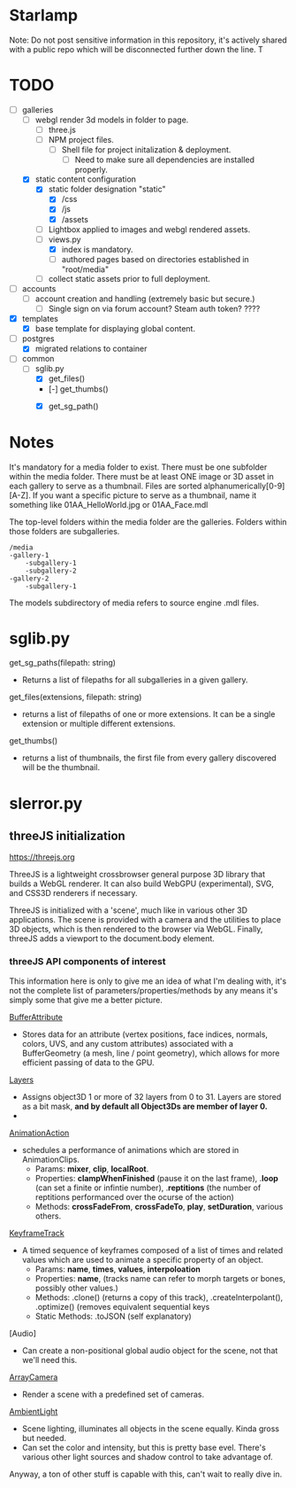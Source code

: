 # Starlamp
Note: Do not post sensitive information in this repository, it's actively shared with a public repo which will be disconnected further down the line.
T
# TODO
- [ ] galleries
  - [ ] webgl render 3d models in folder to page.
    - [ ] three.js
    - [ ] NPM project files.
      - [ ] Shell file for project initalization & deployment.
        - [ ] Need to make sure all dependencies are installed properly.
  - [X] static content configuration 
    - [X] static folder designation "static"
      - [X] /css
      - [X] /js
      - [X] /assets
    - [ ] Lightbox applied to images and webgl rendered assets.
    - [ ] views.py
      - [X] index is mandatory.
      - [ ] authored pages based on directories established in "root/media"
    - [ ] collect static assets prior to full deployment.
- [ ] accounts
  - [ ] account creation and handling (extremely basic but secure.)
    - [ ] Single sign on via forum account? Steam auth token? ????
- [X] templates
  - [X] base template for displaying global content.
- [ ] postgres
  - [X] migrated relations to container
- [ ] common 
  - [ ] sglib.py
    - [X] get_files()
    - [-] get_thumbs()
    - [X] get_sg_path()


# Notes
It's mandatory for a media folder to exist. There must be one subfolder within the media folder. There must be at least
ONE image or 3D asset in each gallery to serve as a thumbnail. Files are sorted alphanumerically[0-9][A-Z]. If you want a
specific picture to serve as a thumbnail, name it something like 01AA_HelloWorld.jpg or 01AA_Face.mdl

The top-level folders within the media folder are the galleries. Folders within those folders are subgalleries.
``` 
/media
-gallery-1
    -subgallery-1
    -subgallery-2
-gallery-2
    -subgallery-1
```

The models subdirectory of media refers to source engine .mdl files.

# sglib.py
get_sg_paths(filepath: string)
 - Returns a list of filepaths for all subgalleries in a given gallery.

get_files(extensions, filepath: string)
- returns a list of filepaths of one or more extensions. It can be a single extension or multiple different extensions.

get_thumbs()
- returns a list of thumbnails, the first file from every gallery discovered will be the thumbnail.



# slerror.py 




## threeJS initialization

https://threejs.org

ThreeJS is a lightweight crossbrowser general purpose 3D library that builds 
a WebGL renderer. It can also build WebGPU (experimental), SVG, and CSS3D renderers if necessary.

ThreeJS is initialized with a 'scene', much like in various other 3D applications. 
The scene is provided with a camera and the utilities to place 3D objects, which is then rendered to the browser
via WebGL. Finally, threeJS adds a viewport to the document.body element.

### threeJS API components of interest
This information here is only to give me an idea of what I'm dealing with, it's not the complete list of parameters/properties/methods by any means it's simply some that give me a better picture.

[BufferAttribute](https://threejs.org/docs/#api/en/core/BufferAttribute)
- Stores data for an attribute (vertex positions, face indices, normals, colors, UVS, and any custom attributes) associated with a BufferGeometry (a mesh, line / point geometry), which allows for more efficient passing of data to the GPU.

[Layers](https://threejs.org/docs/#api/en/core/Layers)
- Assigns object3D 1 or more of 32 layers from 0 to 31. Layers are stored as a bit mask,
**and by default all Object3Ds are member of layer 0.**
- 


[AnimationAction](https://threejs.org/docs/#api/en/animation/AnimationAction)
 - schedules a performance of animations which are stored in AnimationClips.
   - Params: **mixer**, **clip**, **localRoot**. 
   - Properties: **clampWhenFinished** (pause it on the last frame), .**loop** (can set a finite or infintie number), .**reptitions** (the number of reptitions performanced over the ocurse of the action)
   - Methods: **crossFadeFrom**, **crossFadeTo**, **play**, **setDuration**, various others.

   
[KeyframeTrack](https://threejs.org/docs/#api/en/animation/KeyframeTrack)
   - A timed sequence of keyframes composed of a list of times and related values which are used to animate a specific property of an object. 
     - Params: **name**, **times**, **values**, **interpoloation**
     - Properties: **name**, (tracks name can refer to morph targets or bones, possibly other values.)
     - Methods: .clone() (returns a copy of this track), .createInterpolant(),  .optimize() (removes equivalent sequential keys
     - Static Methods: .toJSON (self explanatory)

[Audio]
- Can create a non-positional global audio object for the scene, not that we'll need this.

[ArrayCamera](https://threejs.org/docs/#api/en/cameras/ArrayCamera)
- Render a scene with a predefined set of cameras.

[AmbientLight](https://threejs.org/docs/#api/en/lights/AmbientLight)
- Scene lighting, illuminates all objects in the scene equally. Kinda gross but needed.
- Can set the color and intensity, but this is pretty base evel. There's various other light sources and shadow control to take advantage of.


Anyway, a ton of other stuff is capable with this, can't wait to really dive in.
